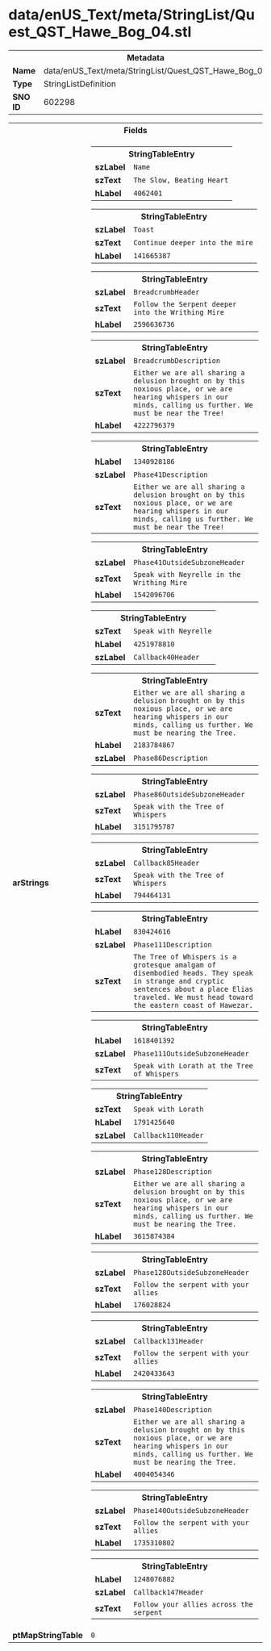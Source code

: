 <h1>data/enUS_Text/meta/StringList/Quest_QST_Hawe_Bog_04.stl</h1><table><tr><th colspan="100%">Metadata</th></tr><tr><td><b>Name</b></td><td>data/enUS_Text/meta/StringList/Quest_QST_Hawe_Bog_04.stl</td></tr><tr><td><b>Type</b></td><td>StringListDefinition</td></tr><tr><td><b>SNO ID</b></td><td>602298</td></tr></table>

<table><tr><th colspan="100%">Fields</th></tr><tr><td><b>arStrings</b></td><td><table><tr><th colspan="100%">StringTableEntry</th></tr><tr><td><b>szLabel</b></td><td><code>Name</code></td></tr><tr><td><b>szText</b></td><td><code>The Slow, Beating Heart</code></td></tr><tr><td><b>hLabel</b></td><td><code>4062401</code></td></tr></table>


<table><tr><th colspan="100%">StringTableEntry</th></tr><tr><td><b>szLabel</b></td><td><code>Toast</code></td></tr><tr><td><b>szText</b></td><td><code>Continue deeper into the mire</code></td></tr><tr><td><b>hLabel</b></td><td><code>141665387</code></td></tr></table>


<table><tr><th colspan="100%">StringTableEntry</th></tr><tr><td><b>szLabel</b></td><td><code>BreadcrumbHeader</code></td></tr><tr><td><b>szText</b></td><td><code>Follow the Serpent deeper into the Writhing Mire</code></td></tr><tr><td><b>hLabel</b></td><td><code>2596636736</code></td></tr></table>


<table><tr><th colspan="100%">StringTableEntry</th></tr><tr><td><b>szLabel</b></td><td><code>BreadcrumbDescription</code></td></tr><tr><td><b>szText</b></td><td><code>Either we are all sharing a delusion brought on by this noxious place, or we are hearing whispers in our minds, calling us further. We must be near the Tree!</code></td></tr><tr><td><b>hLabel</b></td><td><code>4222796379</code></td></tr></table>


<table><tr><th colspan="100%">StringTableEntry</th></tr><tr><td><b>hLabel</b></td><td><code>1340928186</code></td></tr><tr><td><b>szLabel</b></td><td><code>Phase41Description</code></td></tr><tr><td><b>szText</b></td><td><code>Either we are all sharing a delusion brought on by this noxious place, or we are hearing whispers in our minds, calling us further. We must be near the Tree!</code></td></tr></table>


<table><tr><th colspan="100%">StringTableEntry</th></tr><tr><td><b>szLabel</b></td><td><code>Phase41OutsideSubzoneHeader</code></td></tr><tr><td><b>szText</b></td><td><code>Speak with Neyrelle in the Writhing Mire</code></td></tr><tr><td><b>hLabel</b></td><td><code>1542096706</code></td></tr></table>


<table><tr><th colspan="100%">StringTableEntry</th></tr><tr><td><b>szText</b></td><td><code>Speak with Neyrelle</code></td></tr><tr><td><b>hLabel</b></td><td><code>4251978810</code></td></tr><tr><td><b>szLabel</b></td><td><code>Callback40Header</code></td></tr></table>


<table><tr><th colspan="100%">StringTableEntry</th></tr><tr><td><b>szText</b></td><td><code>Either we are all sharing a delusion brought on by this noxious place, or we are hearing whispers in our minds, calling us further. We must be nearing the Tree.</code></td></tr><tr><td><b>hLabel</b></td><td><code>2183784867</code></td></tr><tr><td><b>szLabel</b></td><td><code>Phase86Description</code></td></tr></table>


<table><tr><th colspan="100%">StringTableEntry</th></tr><tr><td><b>szLabel</b></td><td><code>Phase86OutsideSubzoneHeader</code></td></tr><tr><td><b>szText</b></td><td><code>Speak with the Tree of Whispers</code></td></tr><tr><td><b>hLabel</b></td><td><code>3151795787</code></td></tr></table>


<table><tr><th colspan="100%">StringTableEntry</th></tr><tr><td><b>szLabel</b></td><td><code>Callback85Header</code></td></tr><tr><td><b>szText</b></td><td><code>Speak with the Tree of Whispers</code></td></tr><tr><td><b>hLabel</b></td><td><code>794464131</code></td></tr></table>


<table><tr><th colspan="100%">StringTableEntry</th></tr><tr><td><b>hLabel</b></td><td><code>830424616</code></td></tr><tr><td><b>szLabel</b></td><td><code>Phase111Description</code></td></tr><tr><td><b>szText</b></td><td><code>The Tree of Whispers is a grotesque amalgam of disembodied heads. They speak in strange and cryptic sentences about a place Elias traveled. We must head toward the eastern coast of Hawezar.</code></td></tr></table>


<table><tr><th colspan="100%">StringTableEntry</th></tr><tr><td><b>hLabel</b></td><td><code>1618401392</code></td></tr><tr><td><b>szLabel</b></td><td><code>Phase111OutsideSubzoneHeader</code></td></tr><tr><td><b>szText</b></td><td><code>Speak with Lorath at the Tree of Whispers</code></td></tr></table>


<table><tr><th colspan="100%">StringTableEntry</th></tr><tr><td><b>szText</b></td><td><code>Speak with Lorath</code></td></tr><tr><td><b>hLabel</b></td><td><code>1791425640</code></td></tr><tr><td><b>szLabel</b></td><td><code>Callback110Header</code></td></tr></table>


<table><tr><th colspan="100%">StringTableEntry</th></tr><tr><td><b>szLabel</b></td><td><code>Phase128Description</code></td></tr><tr><td><b>szText</b></td><td><code>Either we are all sharing a delusion brought on by this noxious place, or we are hearing whispers in our minds, calling us further. We must be nearing the Tree.</code></td></tr><tr><td><b>hLabel</b></td><td><code>3615874384</code></td></tr></table>


<table><tr><th colspan="100%">StringTableEntry</th></tr><tr><td><b>szLabel</b></td><td><code>Phase128OutsideSubzoneHeader</code></td></tr><tr><td><b>szText</b></td><td><code>Follow the serpent with your allies</code></td></tr><tr><td><b>hLabel</b></td><td><code>176028824</code></td></tr></table>


<table><tr><th colspan="100%">StringTableEntry</th></tr><tr><td><b>szLabel</b></td><td><code>Callback131Header</code></td></tr><tr><td><b>szText</b></td><td><code>Follow the serpent with your allies</code></td></tr><tr><td><b>hLabel</b></td><td><code>2420433643</code></td></tr></table>


<table><tr><th colspan="100%">StringTableEntry</th></tr><tr><td><b>szLabel</b></td><td><code>Phase140Description</code></td></tr><tr><td><b>szText</b></td><td><code>Either we are all sharing a delusion brought on by this noxious place, or we are hearing whispers in our minds, calling us further. We must be nearing the Tree.</code></td></tr><tr><td><b>hLabel</b></td><td><code>4004054346</code></td></tr></table>


<table><tr><th colspan="100%">StringTableEntry</th></tr><tr><td><b>szLabel</b></td><td><code>Phase140OutsideSubzoneHeader</code></td></tr><tr><td><b>szText</b></td><td><code>Follow the serpent with your allies</code></td></tr><tr><td><b>hLabel</b></td><td><code>1735310802</code></td></tr></table>


<table><tr><th colspan="100%">StringTableEntry</th></tr><tr><td><b>hLabel</b></td><td><code>1248076882</code></td></tr><tr><td><b>szLabel</b></td><td><code>Callback147Header</code></td></tr><tr><td><b>szText</b></td><td><code>Follow your allies across the serpent</code></td></tr></table>


</td></tr><tr><td><b>ptMapStringTable</b></td><td><code>0</code></td></tr></table>

